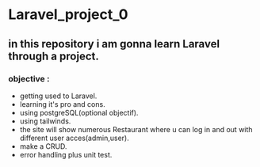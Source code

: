 # Laravel_project_0
## in this repository i am gonna learn Laravel through a project.
### objective : 
* getting used to Laravel.
* learning it's pro and cons.
* using postgreSQL(optional objectif).
* using tailwinds.
* the site will show numerous Restaurant where u can log in and out with different user acces(admin,user).
* make a CRUD.
* error handling plus unit test.

